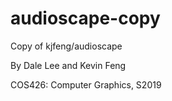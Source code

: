 # audioscape-copy
Copy of kjfeng/audioscape

By Dale Lee and Kevin Feng

COS426: Computer Graphics, S2019
